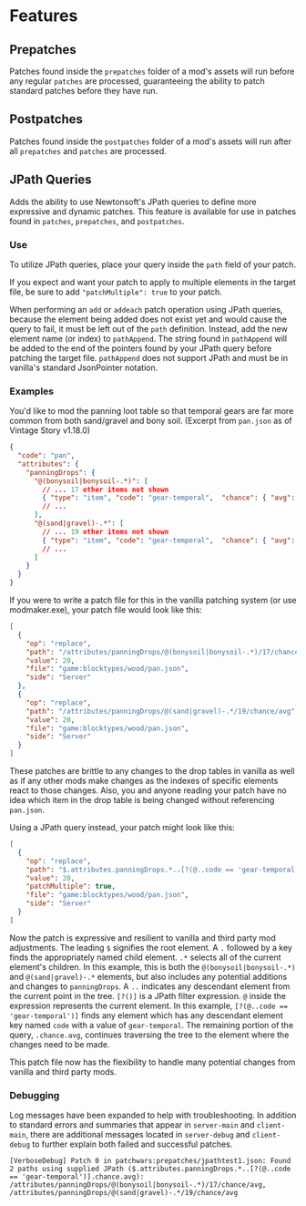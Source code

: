# Features

## Prepatches

Patches found inside the `prepatches` folder of a mod's assets will run before any regular `patches` are processed, guaranteeing the ability to patch standard patches before they have run.

## Postpatches

Patches found inside the `postpatches` folder of a mod's assets will run after all `prepatches` and `patches` are processed.

## JPath Queries

Adds the ability to use Newtonsoft's JPath queries to define more expressive and dynamic patches.
This feature is available for use in patches found in `patches`, `prepatches`, and `postpatches`.

### Use

To utilize JPath queries, place your query inside the `path` field of your patch.

If you expect and want your patch to apply to multiple elements in the target file, be sure to add `"patchMultiple": true` to your patch.

When performing an `add` or `addeach` patch operation using JPath queries, because the element being added does not exist yet and would cause the query to fail, it must be left out of the `path` definition. Instead, add the new element name (or index) to `pathAppend`. The string found in `pathAppend` will be added to the end of the pointers found by your JPath query before patching the target file. `pathAppend` does not support JPath and must be in vanilla's standard JsonPointer notation.

### Examples

You'd like to mod the panning loot table so that temporal gears are far more common from both sand/gravel and bony soil. (Excerpt from `pan.json` as of Vintage Story v1.18.0)
```json
{
  "code": "pan",
  "attributes": {
    "panningDrops": {
      "@(bonysoil|bonysoil-.*)": [
        // ... 17 other items not shown
        { "type": "item", "code": "gear-temporal",  "chance": { "avg": 0.001, "var": 0 }  },
        // ...
      ],
      "@(sand|gravel)-.*": [
        // ... 19 other items not shown
        { "type": "item", "code": "gear-temporal",  "chance": { "avg": 0.0005, "var": 0 }  },
        // ...
      ]
    }
  }
}
```

If you were to write a patch file for this in the vanilla patching system (or use modmaker.exe), your patch file would look like this:

```json
[
  {
    "op": "replace",
    "path": "/attributes/panningDrops/@(bonysoil|bonysoil-.*)/17/chance/avg",
    "value": 20,
    "file": "game:blocktypes/wood/pan.json",
    "side": "Server"
  },
  {
    "op": "replace",
    "path": "/attributes/panningDrops/@(sand|gravel)-.*/19/chance/avg",
    "value": 20,
    "file": "game:blocktypes/wood/pan.json",
    "side": "Server"
  }
]
```

These patches are brittle to any changes to the drop tables in vanilla as well as if any other mods make changes as the indexes of specific elements react to those changes. Also, you and anyone reading your patch have no idea which item in the drop table is being changed without referencing `pan.json`.

Using a JPath query instead, your patch might look like this:

```json
[
  {
    "op": "replace",
    "path": "$.attributes.panningDrops.*..[?(@..code == 'gear-temporal')].chance.avg",
    "value": 20,
    "patchMultiple": true,
    "file": "game:blocktypes/wood/pan.json",
    "side": "Server"
  }
]
```

Now the patch is expressive and resilient to vanilla and third party mod adjustments.
The leading `$` signifies the root element.
A `.` followed by a key finds the appropriately named child element.
`.*` selects all of the current element's children. In this example, this is both the `@(bonysoil|bonysoil-.*)` and `@(sand|gravel)-.*` elements, but also includes any potential additions and changes to `panningDrops`.
A `..` indicates any descendant element from the current point in the tree.
`[?()]` is a JPath filter expression. `@` inside the expression represents the current element. In this example, `[?(@..code == 'gear-temporal')]` finds any element which has any descendant element key named `code` with a value of `gear-temporal`.
The remaining portion of the query, `.chance.avg`, continues traversing the tree to the element where the changes need to be made.

This patch file now has the flexibility to handle many potential changes from vanilla and third party mods.

### Debugging

Log messages have been expanded to help with troubleshooting. In addition to standard errors and summaries that appear in `server-main` and `client-main`, there are additional messages located in `server-debug` and `client-debug` to further explain both failed and successful patches.
```
[VerboseDebug] Patch 0 in patchwars:prepatches/jpathtest1.json: Found 2 paths using supplied JPath ($.attributes.panningDrops.*..[?(@..code == 'gear-temporal')].chance.avg): /attributes/panningDrops/@(bonysoil|bonysoil-.*)/17/chance/avg, /attributes/panningDrops/@(sand|gravel)-.*/19/chance/avg
```
